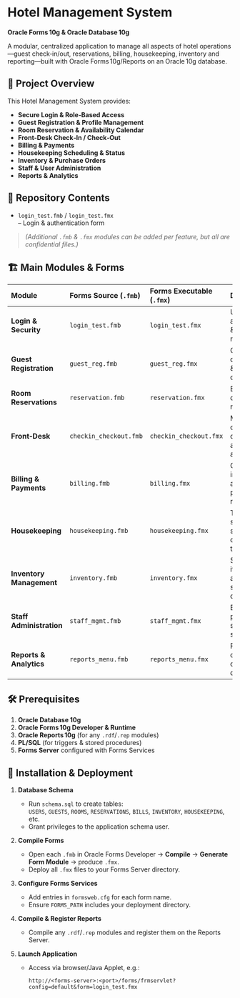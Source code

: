 # Hotel Management System  
**Oracle Forms 10g & Oracle Database 10g**

A modular, centralized application to manage all aspects of hotel operations—guest check‑in/out, reservations, billing, housekeeping, inventory and reporting—built with Oracle Forms 10g/Reports on an Oracle 10g database.


## 📖 Project Overview

This Hotel Management System provides:

- **Secure Login & Role‑Based Access**  
- **Guest Registration & Profile Management**  
- **Room Reservation & Availability Calendar**  
- **Front‑Desk Check‑In / Check‑Out**  
- **Billing & Payments**  
- **Housekeeping Scheduling & Status**  
- **Inventory & Purchase Orders**  
- **Staff & User Administration**  
- **Reports & Analytics**  



## 📂 Repository Contents

- `login_test.fmb` / `login_test.fmx`  
  – Login & authentication form  

> _(Additional `.fmb` & `.fmx` modules can be added per feature, but all are confidential files.)_


## 🏗️ Main Modules & Forms

| Module                     | Forms Source (`.fmb`)      | Forms Executable (`.fmx`)     | Description                                      |
|:---------------------------|:---------------------------|:------------------------------|:-------------------------------------------------|
| **Login & Security**       | `login_test.fmb`           | `login_test.fmx`              | User authentication & role management            |
| **Guest Registration**     | `guest_reg.fmb`            | `guest_reg.fmx`               | Capture guest demographics & contact details     |
| **Room Reservations**      | `reservation.fmb`          | `reservation.fmx`             | Book, modify, cancel room reservations           |
| **Front‑Desk**             | `checkin_checkout.fmb`     | `checkin_checkout.fmx`        | Manage check‑in, check‑out and room assignments  |
| **Billing & Payments**     | `billing.fmb`              | `billing.fmx`                 | Generate invoices, accept payments, refunds      |
| **Housekeeping**           | `housekeeping.fmb`         | `housekeeping.fmx`            | Track room status, schedule cleaning tasks       |
| **Inventory Management**   | `inventory.fmb`            | `inventory.fmx`               | Stockroom items, reorder alerts, supplier orders |
| **Staff Administration**   | `staff_mgmt.fmb`           | `staff_mgmt.fmx`              | Employee profiles, roles, shift schedules        |
| **Reports & Analytics**    | `reports_menu.fmb`         | `reports_menu.fmx`            | Financial, occupancy, operational dashboards     |


## 🛠️ Prerequisites

1. **Oracle Database 10g**  
2. **Oracle Forms 10g Developer & Runtime**  
3. **Oracle Reports 10g** (for any `.rdf`/`.rep` modules)  
4. **PL/SQL** (for triggers & stored procedures)  
5. **Forms Server** configured with Forms Services  


## 🚀 Installation & Deployment

1. **Database Schema**  
   - Run `schema.sql` to create tables:  
     `USERS`, `GUESTS`, `ROOMS`, `RESERVATIONS`, `BILLS`, `INVENTORY`, `HOUSEKEEPING`, etc.  
   - Grant privileges to the application schema user.

2. **Compile Forms**  
   - Open each `.fmb` in Oracle Forms Developer → **Compile** → **Generate Form Module** → produce `.fmx`.  
   - Deploy all `.fmx` files to your Forms Server directory.

3. **Configure Forms Services**  
   - Add entries in `formsweb.cfg` for each form name.  
   - Ensure `FORMS_PATH` includes your deployment directory.

4. **Compile & Register Reports**  
   - Compile any `.rdf`/`.rep` modules and register them on the Reports Server.

5. **Launch Application**  
   - Access via browser/Java Applet, e.g.:  
     ```
     http://<forms-server>:<port>/forms/frmservlet?config=default&form=login_test.fmx
     ``` 
